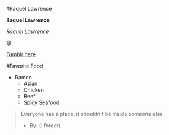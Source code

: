 #Raquel Lawrence

**Raquel Lawrence**

*Raquel Lawrence*

:smile:

[Tumblr here](http://tumblr.com)

#Favorite Food
* Ramen 
  * Asian
  * Chicken 
  * Beef
  * Spicy Seafood

> Everyone has a place, it shouldn't be inside someone else
> - By: (I forgot)
